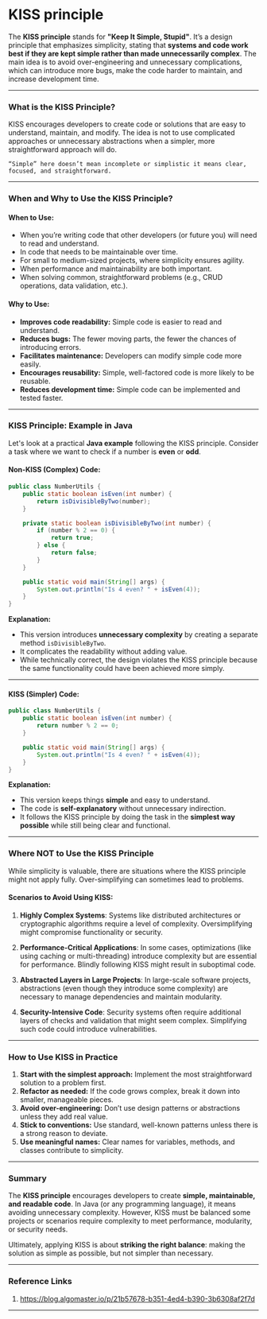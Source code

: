# **KISS principle**

The **KISS principle** stands for **"Keep It Simple, Stupid"**. It’s a design principle that emphasizes simplicity, stating that **systems and code work best if they are kept simple rather than made unnecessarily complex**. The main idea is to avoid over-engineering and unnecessary complications, which can introduce more bugs, make the code harder to maintain, and increase development time.

---

### **What is the KISS Principle?**
KISS encourages developers to create code or solutions that are easy to understand, maintain, and modify. The idea is not to use complicated approaches or unnecessary abstractions when a simpler, more straightforward approach will do.

`“Simple” here doesn’t mean incomplete or simplistic it means clear, focused, and straightforward.`

---

### **When and Why to Use the KISS Principle?**

#### **When to Use:**
- When you’re writing code that other developers (or future you) will need to read and understand.
- In code that needs to be maintainable over time.
- For small to medium-sized projects, where simplicity ensures agility.
- When performance and maintainability are both important.
- When solving common, straightforward problems (e.g., CRUD operations, data validation, etc.).

#### **Why to Use:**
- **Improves code readability:** Simple code is easier to read and understand.
- **Reduces bugs:** The fewer moving parts, the fewer the chances of introducing errors.
- **Facilitates maintenance:** Developers can modify simple code more easily.
- **Encourages reusability:** Simple, well-factored code is more likely to be reusable.
- **Reduces development time:** Simple code can be implemented and tested faster.

---

### **KISS Principle: Example in Java**

Let's look at a practical **Java example** following the KISS principle. Consider a task where we want to check if a number is **even** or **odd**.

#### **Non-KISS (Complex) Code:**
```java
public class NumberUtils {
    public static boolean isEven(int number) {
        return isDivisibleByTwo(number);
    }

    private static boolean isDivisibleByTwo(int number) {
        if (number % 2 == 0) {
            return true;
        } else {
            return false;
        }
    }

    public static void main(String[] args) {
        System.out.println("Is 4 even? " + isEven(4));
    }
}
```

**Explanation:**
- This version introduces **unnecessary complexity** by creating a separate method `isDivisibleByTwo`.
- It complicates the readability without adding value.
- While technically correct, the design violates the KISS principle because the same functionality could have been achieved more simply.

---

#### **KISS (Simpler) Code:**
```java
public class NumberUtils {
    public static boolean isEven(int number) {
        return number % 2 == 0;
    }

    public static void main(String[] args) {
        System.out.println("Is 4 even? " + isEven(4));
    }
}
```

**Explanation:**
- This version keeps things **simple** and easy to understand. 
- The code is **self-explanatory** without unnecessary indirection.
- It follows the KISS principle by doing the task in the **simplest way possible** while still being clear and functional.

---

### **Where NOT to Use the KISS Principle**

While simplicity is valuable, there are situations where the KISS principle might not apply fully. Over-simplifying can sometimes lead to problems.

#### **Scenarios to Avoid Using KISS:**
1. **Highly Complex Systems**: Systems like distributed architectures or cryptographic algorithms require a level of complexity. Oversimplifying might compromise functionality or security.

2. **Performance-Critical Applications**: In some cases, optimizations (like using caching or multi-threading) introduce complexity but are essential for performance. Blindly following KISS might result in suboptimal code.

3. **Abstracted Layers in Large Projects**: In large-scale software projects, abstractions (even though they introduce some complexity) are necessary to manage dependencies and maintain modularity.

4. **Security-Intensive Code**: Security systems often require additional layers of checks and validation that might seem complex. Simplifying such code could introduce vulnerabilities.

---

### **How to Use KISS in Practice**

1. **Start with the simplest approach:** Implement the most straightforward solution to a problem first.
2. **Refactor as needed:** If the code grows complex, break it down into smaller, manageable pieces.
3. **Avoid over-engineering:** Don’t use design patterns or abstractions unless they add real value.
4. **Stick to conventions:** Use standard, well-known patterns unless there is a strong reason to deviate.
5. **Use meaningful names:** Clear names for variables, methods, and classes contribute to simplicity.

---

### **Summary**

The **KISS principle** encourages developers to create **simple, maintainable, and readable code**. In Java (or any programming language), it means avoiding unnecessary complexity. However, KISS must be balanced some projects or scenarios require complexity to meet performance, modularity, or security needs. 

Ultimately, applying KISS is about **striking the right balance**: making the solution as simple as possible, but not simpler than necessary.

---

### Reference Links

1. https://blog.algomaster.io/p/21b57678-b351-4ed4-b390-3b6308af2f7d

---